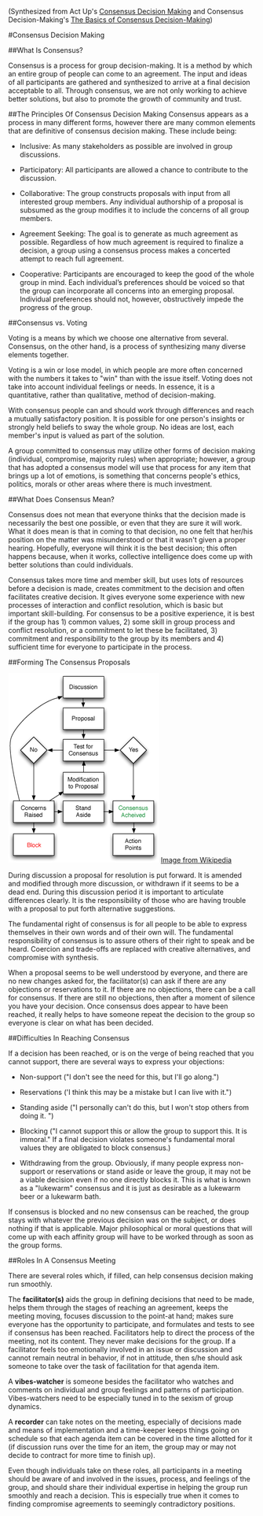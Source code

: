 (Synthesized from Act Up's [Consensus Decision
Making](http://www.actupny.org/documents/CDdocuments/Consensus.html) and
Consensus Decision-Making's [The Basics of Consensus
Decision-Making](http://consensusdecisionmaking.org/Articles/Basics%20of%20Consensus%20Decision%20Making.html))

#Consensus Decision Making

##What Is Consensus?

Consensus is a process for group decision-making. It is a method by which an entire group of people can come to an agreement. The input and ideas of all participants are gathered and synthesized to arrive at a final decision acceptable to all. Through consensus, we are not only working to achieve better solutions, but also to promote the growth of community and trust.

##The Principles Of Consensus Decision Making
Consensus appears as a process in many different forms, however there are many common elements that are definitive of consensus decision making. These include being:

* Inclusive: As many stakeholders as possible are involved in group discussions.

* Participatory: All participants are allowed a chance to contribute to the discussion.

* Collaborative: The group constructs proposals with input from all interested group members. Any individual authorship of a proposal is subsumed as the group modifies it to include the concerns of all group members.

* Agreement Seeking: The goal is to generate as much agreement as possible. Regardless of how much agreement is required to finalize a decision, a group using a consensus process makes a concerted attempt to reach full agreement.

* Cooperative: Participants are encouraged to keep the good of the whole group in mind. Each individual’s preferences should be voiced so that the group can incorporate all concerns into an emerging proposal. Individual preferences should not, however, obstructively impede the progress of the group.


##Consensus vs. Voting

Voting is a means by which we choose one alternative from several. Consensus, on the other hand, is a process of synthesizing many diverse elements together.

Voting is a win or lose model, in which people are more often concerned with the numbers it takes to "win" than with the issue itself. Voting does not take into account individual feelings or needs. In essence, it is a quantitative, rather than qualitative, method of decision-making.

With consensus people can and should work through differences and reach a mutually satisfactory position. It is possible for one person's insights or strongly held beliefs to sway the whole group. No ideas are lost, each member's input is valued as part of the solution.

A group committed to consensus may utilize other forms of decision making (individual, compromise, majority rules) when appropriate; however, a group that has adopted a consensus model will use that process for any item that brings up a lot of emotions, is something that concerns people's ethics, politics, morals or other areas where there is much investment.

##What Does Consensus Mean?

Consensus does not mean that everyone thinks that the decision made is necessarily the best one possible, or even that they are sure it will work. What it does mean is that in coming to that decision, no one felt that her/his position on the matter was misunderstood or that it wasn't given a proper hearing. Hopefully, everyone will think it is the best decision; this often happens because, when it works, collective intelligence does come up with better solutions than could individuals.

Consensus takes more time and member skill, but uses lots of resources before a decision is made, creates commitment to the decision and often facilitates creative decision. It gives everyone some experience with new processes of interaction and conflict resolution, which is basic but important skill-building. For consensus to be a positive experience, it is best if the group has 1) common values, 2) some skill in group process and conflict resolution, or a commitment to let these be facilitated, 3) commitment and responsibility to the group by its members and 4) sufficient time for everyone to participate in the process.

##Forming The Consensus Proposals

![consensus flowchart](Consensus-flowchart.png)
[Image from Wikipedia](https://en.wikipedia.org/wiki/File:Consensus-flowchart.png)


During discussion a proposal for resolution is put forward. It is amended and modified through more discussion, or withdrawn if it seems to be a dead end. During this discussion period it is important to articulate differences clearly. It is the responsibility of those who are having trouble with a proposal to put forth alternative suggestions.

The fundamental right of consensus is for all people to be able to express themselves in their own words and of their own will. The fundamental responsibility of consensus is to assure others of their right to speak and be heard. Coercion and trade-offs are replaced with creative alternatives, and compromise with synthesis.

When a proposal seems to be well understood by everyone, and there are no new changes asked for, the facilitator(s) can ask if there are any objections or reservations to it. If there are no objections, there can be a call for consensus. If there are still no objections, then after a moment of silence you have your decision. Once consensus does appear to have been reached, it really helps to have someone repeat the decision to the group so everyone is clear on what has been decided.

##Difficulties In Reaching Consensus

If a decision has been reached, or is on the verge of being reached that you cannot support, there are several ways to express your objections:

* Non-support ("I don't see the need for this, but I'll go along.")

* Reservations ('I think this may be a mistake but I can live with it.")

* Standing aside ("I personally can't do this, but I won't stop others from doing it. ")

* Blocking ("I cannot support this or allow the group to support this. It is immoral." If a final decision violates someone's fundamental moral values they are obligated to block consensus.)

* Withdrawing from the group. Obviously, if many people express non-support or reservations or stand aside or leave the group, it may not be a viable decision even if no one directly blocks it. This is what is known as a "lukewarm" consensus and it is just as desirable as a lukewarm beer or a lukewarm bath.


If consensus is blocked and no new consensus can be reached, the group stays with whatever the previous decision was on the subject, or does nothing if that is applicable. Major philosophical or moral questions that will come up with each affinity group will have to be worked through as soon as the group forms.

##Roles In A Consensus Meeting

There are several roles which, if filled, can help consensus decision making run smoothly.

The **facilitator(s)** aids the group in defining decisions that need to be made, helps them through the stages of reaching an agreement, keeps the meeting moving, focuses discussion to the point-at hand; makes sure everyone has the opportunity to participate, and formulates and tests to see if consensus has been reached. Facilitators help to direct the process of the meeting, not its content. They never make decisions for the group. If a facilitator feels too emotionally involved in an issue or discussion and cannot remain neutral in behavior, if not in attitude, then s/he should ask someone to take over the task of facilitation for that agenda item.

A **vibes-watcher** is someone besides the facilitator who watches and comments on individual and group feelings and patterns of participation. Vibes-watchers need to be especially tuned in to the sexism of group dynamics.

A **recorder** can take notes on the meeting, especially of decisions made and means of implementation and a time-keeper keeps things going on schedule so that each agenda item can be covered in the time allotted for it (if discussion runs over the time for an item, the group may or may not decide to contract for more time to finish up).

Even though individuals take on these roles, all participants in a meeting should be aware of and involved in the issues, process, and feelings of the group, and should share their individual expertise in helping the group run smoothly and reach a decision. This is especially true when it comes to finding compromise agreements to seemingly contradictory positions.
